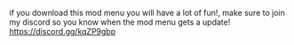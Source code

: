 if you download this mod menu you will have a lot of fun!, make sure to join my discord so you know when the mod menu gets a update! https://discord.gg/kqZP9gbp
